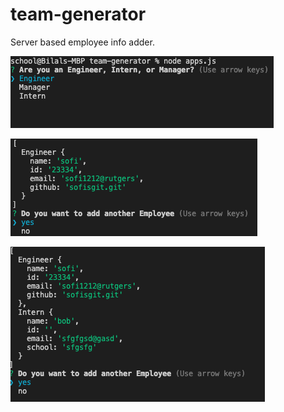 # team-generator
Server based employee info adder.

![](assets/img1.png)

![](assets/img2.png)

![](assets/img3.png)
